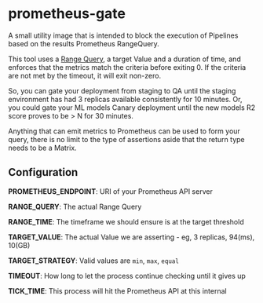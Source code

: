 # prometheus-gate

A small utility image that is intended to block the execution of Pipelines based on the results Prometheus RangeQuery.

This tool uses a [Range Query](https://prometheus.io/docs/prometheus/latest/querying/basics/#range-vector-selectors), a target Value and a duration of time, and enforces that the metrics match the criteria before exiting 0. If the criteria are not met by the timeout, it will exit non-zero.

So, you can gate your deployment from staging to QA until the staging environment has had 3 replicas available consistently for 10 minutes. Or, you could gate your ML models Canary deployment until the new models R2 score proves to be > N for 30 minutes.

Anything that can emit metrics to Prometheus can be used to form your query, there is no limit to the type of assertions aside that the return type needs to be a Matrix.

## Configuration

**PROMETHEUS_ENDPOINT**: URI of your Prometheus API server

**RANGE_QUERY**: The actual Range Query

**RANGE_TIME**: The timeframe we should ensure is at the target threshold

**TARGET_VALUE**: The actual Value we are asserting - eg, 3 replicas, 94(ms), 10(GB)

**TARGET_STRATEGY**: Valid values are `min`, `max`, `equal`

**TIMEOUT**: How long to let the process continue checking until it gives up

**TICK_TIME**: This process will hit the Prometheus API at this internal
